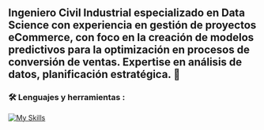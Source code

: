 ## Ingeniero Civil Industrial especializado en Data Science con experiencia en gestión de proyectos eCommerce, con foco en la creación de modelos predictivos para la optimización en procesos de conversión de ventas. Expertise en análisis de datos, planificación estratégica. 👋


### :hammer_and_wrench: Lenguajes y herramientas :
<div id="header" align="left">
  
   [![My Skills](https://skillicons.dev/icons?i=py,sql,github,bash,anaconda,notion)](https://skillicons.dev)

</div>


<!--
**Claudinhio/Claudinhio** is a ✨ _special_ ✨ repository because its `README.md` (this file) appears on your GitHub profile.

Here are some ideas to get you started:

- 🔭 I’m currently working on ...
- 🌱 I’m currently learning ...
- 👯 I’m looking to collaborate on ...
- 🤔 I’m looking for help with ...
- 💬 Ask me about ...
- 📫 How to reach me: ...
- 😄 Pronouns: ...
- ⚡ Fun fact: ...
-->
